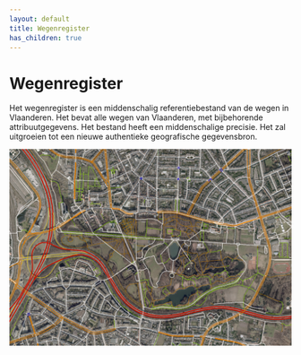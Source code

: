 ```yaml
---
layout: default
title: Wegenregister
has_children: true
---
```


# Wegenregister

Het wegenregister is een middenschalig referentiebestand van de wegen in Vlaanderen. Het bevat alle wegen van Vlaanderen, met bijbehorende attribuutgegevens. Het bestand heeft een middenschalige precisie. Het zal uitgroeien tot een nieuwe authentieke geografische gegevensbron.

![Alt text](image.png)